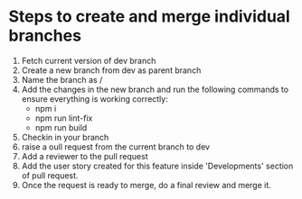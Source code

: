 # Steps to create and merge individual branches

1. Fetch current version of dev branch
2. Create a new branch from dev as parent branch
3. Name the branch as <name>/<feature>
4. Add the changes in the new branch and run the following commands to ensure everything is working correctly:
    - npm i
    - npm run lint-fix
    - npm run build
5. Checkin in your branch
6. raise a oull request from the current branch to dev
7. Add a reviewer to the pull request
8. Add the user story created for this feature inside 'Developments' section of pull request.
9. Once the request is ready to merge, do a final review and merge it.
  
